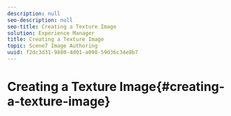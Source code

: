 ```yaml
---
description: null
seo-description: null
seo-title: Creating a Texture Image
solution: Experience Manager
title: Creating a Texture Image
topic: Scene7 Image Authoring
uuid: f2dc3d31-9880-4d01-a098-59d36c34e8b7
---
```


# Creating a Texture Image{#creating-a-texture-image}

